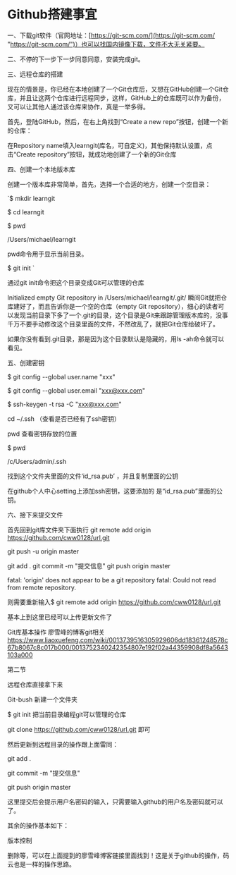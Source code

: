 # Github搭建事宜


一、下载git软件（官网地址：[https://git-scm.com/](https://git-scm.com/ "https://git-scm.com/")）也可以找国内镜像下载，文件不大无关紧要。

二、不停的下一步下一步同意同意，安装完成git。

 
三、远程仓库的搭建

现在的情景是，你已经在本地创建了一个Git仓库后，又想在GitHub创建一个Git仓库，并且让这两个仓库进行远程同步，这样，GitHub上的仓库既可以作为备份，又可以让其他人通过该仓库来协作，真是一举多得。

首先，登陆GitHub，然后，在右上角找到“Create a new repo”按钮，创建一个新的仓库：

在Repository name填入learngit(库名，可自定义)，其他保持默认设置，点击“Create repository”按钮，就成功地创建了一个新的Git仓库
    
四、创建一个本地版本库

创建一个版本库非常简单，首先，选择一个合适的地方，创建一个空目录：

`$ mkdir learngit

$ cd learngit

$ pwd

/Users/michael/learngit

pwd命令用于显示当前目录。

$ git init  `  

通过git init命令把这个目录变成Git可以管理的仓库

Initialized empty Git repository in /Users/michael/learngit/.git/
瞬间Git就把仓库建好了，而且告诉你是一个空的仓库（empty Git repository），细心的读者可以发现当前目录下多了一个.git的目录，这个目录是Git来跟踪管理版本库的，没事千万不要手动修改这个目录里面的文件，不然改乱了，就把Git仓库给破坏了。

如果你没有看到.git目录，那是因为这个目录默认是隐藏的，用ls -ah命令就可以看见。

五、创建密钥

$ git config --global user.name "xxx"

$ git config --global user.email "xxx@xxx.com"

$ ssh-keygen -t rsa -C  "xxx@xxx.com"


cd ~/.ssh    （查看是否已经有了ssh密钥）

pwd    查看密钥存放的位置

$ pwd

/c/Users/admin/.ssh       

找到这个文件夹里面的文件‘id_rsa.pub’ ，并且复制里面的公钥

在github个人中心setting上添加ssh密钥，这要添加的
是“id_rsa.pub”里面的公钥。


六、接下来提交文件


首先回到git库文件夹下面执行
git remote add origin https://github.com/cww0128/url.git

git push -u origin master




git add .             git commit -m "提交信息"     git push origin master

fatal: 'origin' does not appear to be a git repository
fatal: Could not read from remote repository.

则需要重新输入$ git remote add origin https://github.com/cww0128/url.git

基本上到这里已经可以上传更新文件了

Git库基本操作
廖雪峰的博客git相关
https://www.liaoxuefeng.com/wiki/0013739516305929606dd18361248578c67b8067c8c017b000/0013752340242354807e192f02a44359908df8a5643103a000



第二节

远程仓库直接拿下来

   Git-bush   新建一个文件夹

   $ git init    把当前目录编程git可以管理的仓库

   git clone https://github.com/cww0128/url.git 即可

   然后更新到远程目录的操作跟上面雷同：

git add .          
   
git commit -m "提交信息"   
  
git push origin master

这里提交后会提示用户名密码的输入，只需要输入github的用户名及密码就可以了。



其余的操作基本如下：

版本控制

删除等，可以在上面提到的廖雪峰博客链接里面找到！这是关于github的操作，码云也是一样的操作思路。